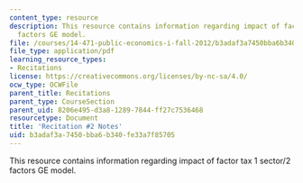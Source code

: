 ```yaml
---
content_type: resource
description: This resource contains information regarding impact of factor tax 1 sector/2
  factors GE model.
file: /courses/14-471-public-economics-i-fall-2012/b3adaf3a7450bba6b340fe33a7f85705_MIT14_471F12_recnotes2.pdf
file_type: application/pdf
learning_resource_types:
- Recitations
license: https://creativecommons.org/licenses/by-nc-sa/4.0/
ocw_type: OCWFile
parent_title: Recitations
parent_type: CourseSection
parent_uid: 8206e495-d3a8-1289-7844-ff27c7536468
resourcetype: Document
title: 'Recitation #2 Notes'
uid: b3adaf3a-7450-bba6-b340-fe33a7f85705
---
```

This resource contains information regarding impact of factor tax 1 sector/2 factors GE model.
